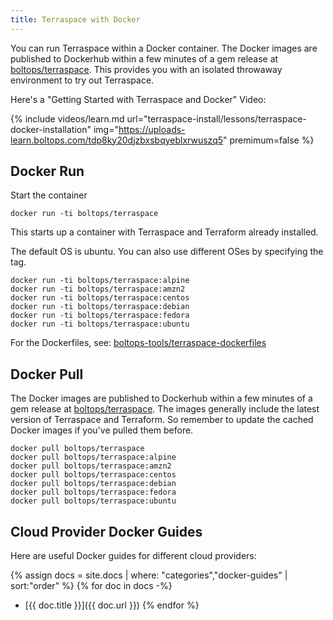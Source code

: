 ```yaml
---
title: Terraspace with Docker
---
```


You can run Terraspace within a Docker container. The Docker images are published to Dockerhub within a few minutes of a gem release at [boltops/terraspace](https://hub.docker.com/r/boltops/terraspace). This provides you with an isolated throwaway environment to try out Terraspace.

Here's a "Getting Started with Terraspace and Docker" Video:

{% include videos/learn.md
     url="terraspace-install/lessons/terraspace-docker-installation"
     img="https://uploads-learn.boltops.com/tdp8ky20djzbxsbqyeblxrwuszq5"
     premimum=false %}

## Docker Run

Start the container

    docker run -ti boltops/terraspace

This starts up a container with Terraspace and Terraform already installed.

The default OS is ubuntu. You can also use different OSes by specifying the tag.

    docker run -ti boltops/terraspace:alpine
    docker run -ti boltops/terraspace:amzn2
    docker run -ti boltops/terraspace:centos
    docker run -ti boltops/terraspace:debian
    docker run -ti boltops/terraspace:fedora
    docker run -ti boltops/terraspace:ubuntu

For the Dockerfiles, see: [boltops-tools/terraspace-dockerfiles](https://github.com/boltops-tools/terraspace-dockerfiles)

## Docker Pull

The Docker images are published to Dockerhub within a few minutes of a gem release at [boltops/terraspace](https://hub.docker.com/r/boltops/terraspace). The images generally include the latest version of Terraspace and Terraform. So remember to update the cached Docker images if you've pulled them before.

    docker pull boltops/terraspace
    docker pull boltops/terraspace:alpine
    docker pull boltops/terraspace:amzn2
    docker pull boltops/terraspace:centos
    docker pull boltops/terraspace:debian
    docker pull boltops/terraspace:fedora
    docker pull boltops/terraspace:ubuntu

## Cloud Provider Docker Guides

Here are useful Docker guides for different cloud providers:

{% assign docs = site.docs | where: "categories","docker-guides" | sort:"order" %}
{% for doc in docs -%}
* [{{ doc.title }}]({{ doc.url }})
{% endfor %}
